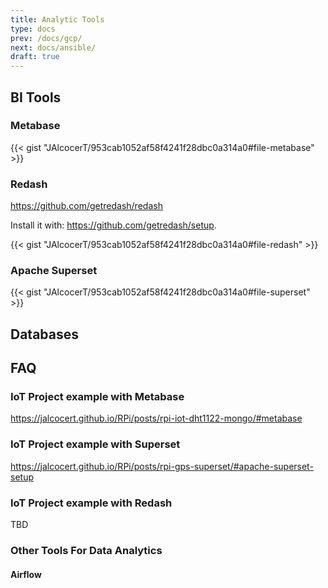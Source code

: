 ```yaml
---
title: Analytic Tools
type: docs
prev: /docs/gcp/
next: docs/ansible/
draft: true
---
```


## BI Tools

### Metabase


{{< gist "JAlcocerT/953cab1052af58f4241f28dbc0a314a0#file-metabase" >}}


### Redash

<https://github.com/getredash/redash>

Install it with: https://github.com/getredash/setup.

{{< gist "JAlcocerT/953cab1052af58f4241f28dbc0a314a0#file-redash" >}}

<!-- ```sh
git clone https://github.com/getredash/setup
cd setup
rm -rf .git


chmod +x ./setup.sh
./setup.sh
``` -->

### Apache Superset


{{< gist "JAlcocerT/953cab1052af58f4241f28dbc0a314a0#file-superset" >}}

<!-- ```sh
git clone https://github.com/apache/superset.git
cd Superset
rm -rf .git


docker compose up -d

git checkout 3.0.0
TAG=3.0.0 docker compose -f docker-compose-non-dev.yml pull
TAG=3.0.0 docker compose -f docker-compose-non-dev.yml up
``` -->

## Databases

<!-- ### MariaDB

### MongoDB

### InfluxDB
 -->

## FAQ

### IoT Project example with Metabase

<https://jalcocert.github.io/RPi/posts/rpi-iot-dht1122-mongo/#metabase>

### IoT Project example with Superset

<https://jalcocert.github.io/RPi/posts/rpi-gps-superset/#apache-superset-setup>

### IoT Project example with Redash

TBD

### Other Tools For Data Analytics

#### Airflow

